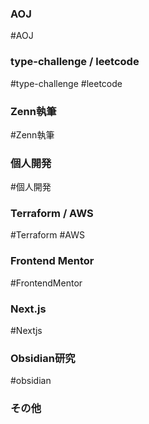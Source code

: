 ### AOJ
#AOJ

### type-challenge / leetcode
#type-challenge #leetcode

### Zenn執筆
#Zenn執筆

### 個人開発
#個人開発

### Terraform / AWS
#Terraform #AWS

### Frontend Mentor
#FrontendMentor

### Next.js
#Nextjs

### Obsidian研究
#obsidian

### その他
